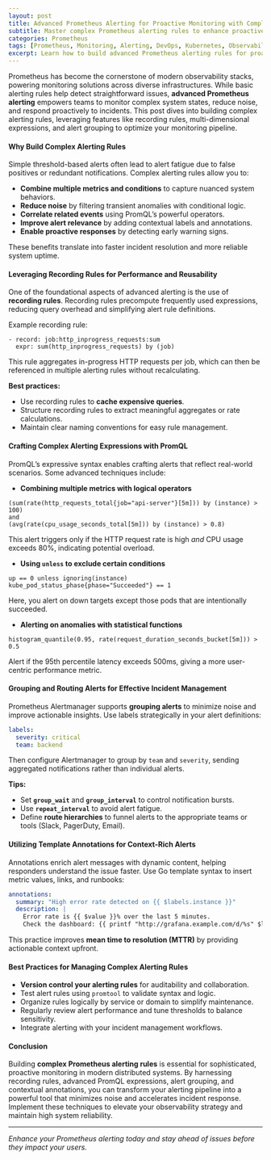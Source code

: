 ```yaml
---
layout: post
title: Advanced Prometheus Alerting for Proactive Monitoring with Complex Rules
subtitle: Master complex Prometheus alerting rules to enhance proactive monitoring and reduce downtime
categories: Prometheus
tags: [Prometheus, Monitoring, Alerting, DevOps, Kubernetes, Observability, Grafana]
excerpt: Learn how to build advanced Prometheus alerting rules for proactive monitoring. This guide covers complex rule structures, recording rules, and best practices to optimize alerting efficiency and accuracy.
---
```

Prometheus has become the cornerstone of modern observability stacks, powering monitoring solutions across diverse infrastructures. While basic alerting rules help detect straightforward issues, **advanced Prometheus alerting** empowers teams to monitor complex system states, reduce noise, and respond proactively to incidents. This post dives into building complex alerting rules, leveraging features like recording rules, multi-dimensional expressions, and alert grouping to optimize your monitoring pipeline.

#### Why Build Complex Alerting Rules

Simple threshold-based alerts often lead to alert fatigue due to false positives or redundant notifications. Complex alerting rules allow you to:

- **Combine multiple metrics and conditions** to capture nuanced system behaviors.
- **Reduce noise** by filtering transient anomalies with conditional logic.
- **Correlate related events** using PromQL’s powerful operators.
- **Improve alert relevance** by adding contextual labels and annotations.
- **Enable proactive responses** by detecting early warning signs.

These benefits translate into faster incident resolution and more reliable system uptime.

#### Leveraging Recording Rules for Performance and Reusability

One of the foundational aspects of advanced alerting is the use of **recording rules**. Recording rules precompute frequently used expressions, reducing query overhead and simplifying alert rule definitions.

Example recording rule:

```
- record: job:http_inprogress_requests:sum
  expr: sum(http_inprogress_requests) by (job)
```

This rule aggregates in-progress HTTP requests per job, which can then be referenced in multiple alerting rules without recalculating.

**Best practices:**

- Use recording rules to **cache expensive queries**.
- Structure recording rules to extract meaningful aggregates or rate calculations.
- Maintain clear naming conventions for easy rule management.

#### Crafting Complex Alerting Expressions with PromQL

PromQL’s expressive syntax enables crafting alerts that reflect real-world scenarios. Some advanced techniques include:

- **Combining multiple metrics with logical operators**

```promql
(sum(rate(http_requests_total{job="api-server"}[5m])) by (instance) > 100)
and
(avg(rate(cpu_usage_seconds_total[5m])) by (instance) > 0.8)
```

This alert triggers only if the HTTP request rate is high *and* CPU usage exceeds 80%, indicating potential overload.

- **Using `unless` to exclude certain conditions**

```promql
up == 0 unless ignoring(instance) kube_pod_status_phase{phase="Succeeded"} == 1
```

Here, you alert on down targets except those pods that are intentionally succeeded.

- **Alerting on anomalies with statistical functions**

```promql
histogram_quantile(0.95, rate(request_duration_seconds_bucket[5m])) > 0.5
```

Alert if the 95th percentile latency exceeds 500ms, giving a more user-centric performance metric.

#### Grouping and Routing Alerts for Effective Incident Management

Prometheus Alertmanager supports **grouping alerts** to minimize noise and improve actionable insights. Use labels strategically in your alert definitions:

```yaml
labels:
  severity: critical
  team: backend
```

Then configure Alertmanager to group by `team` and `severity`, sending aggregated notifications rather than individual alerts.

**Tips:**

- Set **`group_wait`** and **`group_interval`** to control notification bursts.
- Use **`repeat_interval`** to avoid alert fatigue.
- Define **route hierarchies** to funnel alerts to the appropriate teams or tools (Slack, PagerDuty, Email).

#### Utilizing Template Annotations for Context-Rich Alerts

Annotations enrich alert messages with dynamic content, helping responders understand the issue faster. Use Go template syntax to insert metric values, links, and runbooks:

```yaml
annotations:
  summary: "High error rate detected on {{ $labels.instance }}"
  description: |
    Error rate is {{ $value }}% over the last 5 minutes.
    Check the dashboard: {{ printf "http://grafana.example.com/d/%s" $labels.instance }}
```

This practice improves **mean time to resolution (MTTR)** by providing actionable context upfront.

#### Best Practices for Managing Complex Alerting Rules

- **Version control your alerting rules** for auditability and collaboration.
- Test alert rules using `promtool` to validate syntax and logic.
- Organize rules logically by service or domain to simplify maintenance.
- Regularly review alert performance and tune thresholds to balance sensitivity.
- Integrate alerting with your incident management workflows.

#### Conclusion

Building **complex Prometheus alerting rules** is essential for sophisticated, proactive monitoring in modern distributed systems. By harnessing recording rules, advanced PromQL expressions, alert grouping, and contextual annotations, you can transform your alerting pipeline into a powerful tool that minimizes noise and accelerates incident response. Implement these techniques to elevate your observability strategy and maintain high system reliability.

---

*Enhance your Prometheus alerting today and stay ahead of issues before they impact your users.*
